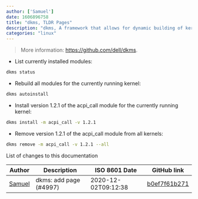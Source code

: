 ```yaml
---
author: ['Samuel']
date: 1606896758
title: "dkms, TLDR Pages"
description: "dkms, A framework that allows for dynamic building of kernel modules."
categories: "linux"
---
```

> More information: <https://github.com/dell/dkms>.

- List currently installed modules:

```bash
dkms status
```

- Rebuild all modules for the currently running kernel:

```bash
dkms autoinstall
```

- Install version 1.2.1 of the acpi_call module for the currently running kernel:

```bash
dkms install -m acpi_call -v 1.2.1
```

- Remove version 1.2.1 of the acpi_call module from all kernels:

```bash
dkms remove -m acpi_call -v 1.2.1 --all
```
List of changes to this documentation


Author | Description | ISO 8601 Date | GitHub link
------|-----|-----|-----
[Samuel](mailto:samuel.woon@protonmail.com) | dkms: add page (#4997) | 2020-12-02T09:12:38 | [b0ef7f61b271](https://github.com/tldr-pages/tldr/commit/b0ef7f61b271b1b57a1f25b332dbcee2caeb4694)

